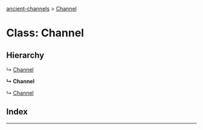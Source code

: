 [ancient-channels](../README.md) > [Channel](../classes/channel.md)



# Class: Channel

## Hierarchy


↳  [Channel](channel.md)

**↳ Channel**

↳  [Channel](channel.md)










## Index


---
